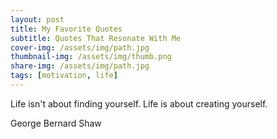 ```yaml
---
layout: post
title: My Favorite Quotes
subtitle: Quotes That Resonate With Me
cover-img: /assets/img/path.jpg
thumbnail-img: /assets/img/thumb.png
share-img: /assets/img/path.jpg
tags: [motivation, life]
---
```


Life isn't about finding yourself. Life is about creating yourself.

George Bernard Shaw
